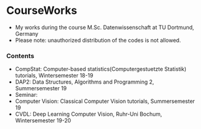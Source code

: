 # CourseWorks
* My works during the course M.Sc. Datenwissenschaft at TU Dortmund, Germany
* Please note: unauthorized distribution of the codes is not allowed.

### Contents
* CompStat: Computer-based statistics(Computergestuetzte Statistik) tutorials, Wintersemester 18-19
* DAP2: Data Structures, Algorithms and Programming 2, Summersemester 19
* Seminar: 
* Computer Vision: Classical Computer Vision tutorials, Summersemester 19
* CVDL: Deep Learning Computer Vision, Ruhr-Uni Bochum, Wintersemester 19-20
